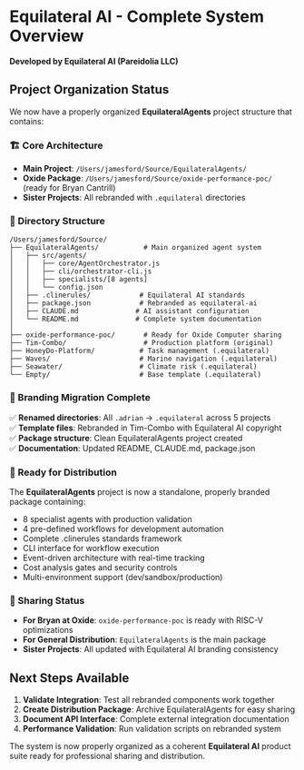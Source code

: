 # Equilateral AI - Complete System Overview

**Developed by Equilateral AI (Pareidolia LLC)**

## Project Organization Status

We now have a properly organized **EquilateralAgents** project structure that contains:

### 🏗️ Core Architecture
- **Main Project**: `/Users/jamesford/Source/EquilateralAgents/`
- **Oxide Package**: `/Users/jamesford/Source/oxide-performance-poc/` (ready for Bryan Cantrill)
- **Sister Projects**: All rebranded with `.equilateral` directories

### 📁 Directory Structure
```
/Users/jamesford/Source/
├── EquilateralAgents/           # Main organized agent system
│   ├── src/agents/
│   │   ├── core/AgentOrchestrator.js
│   │   ├── cli/orchestrator-cli.js
│   │   ├── specialists/[8 agents]
│   │   └── config.json
│   ├── .clinerules/            # Equilateral AI standards
│   ├── package.json            # Rebranded as equilateral-ai
│   ├── CLAUDE.md              # AI assistant configuration
│   └── README.md              # Complete system documentation
│
├── oxide-performance-poc/       # Ready for Oxide Computer sharing
├── Tim-Combo/                   # Production platform (original)
├── HoneyDo-Platform/           # Task management (.equilateral)
├── Waves/                      # Marine navigation (.equilateral)
├── Seawater/                   # Climate risk (.equilateral)
└── Empty/                      # Base template (.equilateral)
```

### 🔄 Branding Migration Complete
✅ **Renamed directories**: All `.adrian` → `.equilateral` across 5 projects  
✅ **Template files**: Rebranded in Tim-Combo with Equilateral AI copyright  
✅ **Package structure**: Clean EquilateralAgents project created  
✅ **Documentation**: Updated README, CLAUDE.md, package.json  

### 🎯 Ready for Distribution
The **EquilateralAgents** project is now a standalone, properly branded package containing:

- 8 specialist agents with production validation
- 4 pre-defined workflows for development automation
- Complete .clinerules standards framework
- CLI interface for workflow execution
- Event-driven architecture with real-time tracking
- Cost analysis gates and security controls
- Multi-environment support (dev/sandbox/production)

### 🤝 Sharing Status
- **For Bryan at Oxide**: `oxide-performance-poc` is ready with RISC-V optimizations
- **For General Distribution**: `EquilateralAgents` is the main package
- **Sister Projects**: All updated with Equilateral AI branding consistency

## Next Steps Available

1. **Validate Integration**: Test all rebranded components work together
2. **Create Distribution Package**: Archive EquilateralAgents for easy sharing
3. **Document API Interface**: Complete external integration documentation
4. **Performance Validation**: Run validation scripts on rebranded system

The system is now properly organized as a coherent **Equilateral AI** product suite ready for professional sharing and distribution.